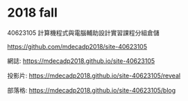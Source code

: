 # 2018 fall
40623105 計算機程式與電腦輔助設計實習課程分組倉儲

https://github.com/mdecadp2018/site-40623105

網誌: https://mdecadp2018.github.io/site-40623105

投影片: https://mdecadp2018.github.io/site-40623105/reveal

部落格: https://mdecadp2018.github.io/site-40623105/blog
